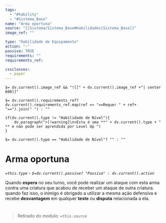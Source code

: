 ```yaml
---
tags:
  - "#hability"
  - "#Sistema_Base"
name: "Arma oportuna"
source: "[[Sistema/Sistema_Base#Habilidades|Sistema_Base]]"
image_ref: ""

type: "Habilidade de Equipamento"
action: "-"
passive: TRUE
requirements: ""
requirements_ref:  

cssclasses:
  - paper
---
```

`$= dv.current().image_ref && "![[" + dv.current().image_ref +"| center 600]]"`


`$= dv.current().requirements_ref? dv.current().requirements_ref.map(ref => "==Requer " + ref+ "==").join(" ") : ""`

```dataviewjs
if(dv.current().type != "Habilidade de Nível"){
	dv.paragraph(">[!warning]\n>Esta é uma **" + dv.current().type + " ** e não pode ser aprendida por Level Up ")
}
```


`$= dv.current().type == "Habilidade de Nível"? "" : ""`
# Arma oportuna
*`=this.type` - `$=dv.current().passive? "Passiva" : dv.current().action`*

Quando **espera** no seu turno, você pode realizar um ataque com esta arma contra uma criatura que acabou de receber um ataque de outra criatura. quando faz isso, o inimigo é obrigado a utilizar a mesma ação defensiva e recebe **desvantagem** em qualquer **teste** ou **disputa** relacionada a ela.


#
> Retirado do modulo: `=this.source`